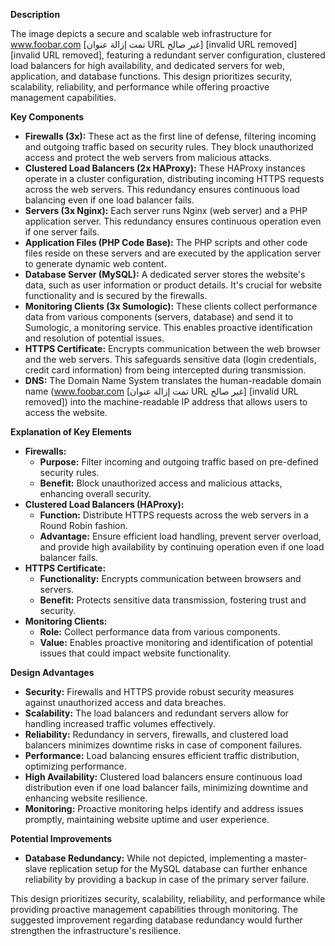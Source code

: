 
**Description**

The image depicts a secure and scalable web infrastructure for www.foobar.com [تمت إزالة عنوان URL غير صالح] [invalid URL removed] [invalid URL removed], featuring a redundant server configuration, clustered load balancers for high availability, and dedicated servers for web, application, and database functions. This design prioritizes security, scalability, reliability, and performance while offering proactive management capabilities.

**Key Components**

* **Firewalls (3x):** These act as the first line of defense, filtering incoming and outgoing traffic based on security rules. They block unauthorized access and protect the web servers from malicious attacks.
* **Clustered Load Balancers (2x HAProxy):** These HAProxy instances operate in a cluster configuration, distributing incoming HTTPS requests across the web servers. This redundancy ensures continuous load balancing even if one load balancer fails.
* **Servers (3x Nginx):** Each server runs Nginx (web server) and a PHP application server. This redundancy ensures continuous operation even if one server fails. 
* **Application Files (PHP Code Base):** The PHP scripts and other code files reside on these servers and are executed by the application server to generate dynamic web content.
* **Database Server (MySQL):** A dedicated server stores the website's data, such as user information or product details. It's crucial for website functionality and is secured by the firewalls.
* **Monitoring Clients (3x Sumologic):** These clients collect performance data from various components (servers, database) and send it to Sumologic, a monitoring service. This enables proactive identification and resolution of potential issues.
* **HTTPS Certificate:** Encrypts communication between the web browser and the web servers. This safeguards sensitive data (login credentials, credit card information) from being intercepted during transmission.
* **DNS:** The Domain Name System translates the human-readable domain name (www.foobar.com [تمت إزالة عنوان URL غير صالح] [invalid URL removed]) into the machine-readable IP address that allows users to access the website.

**Explanation of Key Elements**

* **Firewalls:**
    * **Purpose:** Filter incoming and outgoing traffic based on pre-defined security rules.
    * **Benefit:** Block unauthorized access and malicious attacks, enhancing overall security.
* **Clustered Load Balancers (HAProxy):**
    * **Function:** Distribute HTTPS requests across the web servers in a Round Robin fashion.
    * **Advantage:** Ensure efficient load handling, prevent server overload, and provide high availability by continuing operation even if one load balancer fails.
* **HTTPS Certificate:**
    * **Functionality:** Encrypts communication between browsers and servers. 
    * **Benefit:** Protects sensitive data transmission, fostering trust and security.
* **Monitoring Clients:**
    * **Role:** Collect performance data from various components.
    * **Value:** Enables proactive monitoring and identification of potential issues that could impact website functionality.

**Design Advantages**

* **Security:** Firewalls and HTTPS provide robust security measures against unauthorized access and data breaches.
* **Scalability:** The load balancers and redundant servers allow for handling increased traffic volumes effectively.
* **Reliability:** Redundancy in servers, firewalls, and clustered load balancers minimizes downtime risks in case of component failures.
* **Performance:** Load balancing ensures efficient traffic distribution, optimizing performance.
* **High Availability:** Clustered load balancers ensure continuous load distribution even if one load balancer fails, minimizing downtime and enhancing website resilience.
* **Monitoring:** Proactive monitoring helps identify and address issues promptly, maintaining website uptime and user experience.

**Potential Improvements**

* **Database Redundancy:** While not depicted, implementing a master-slave replication setup for the MySQL database can further enhance reliability by providing a backup in case of the primary server failure.

This design prioritizes security, scalability, reliability, and performance while providing proactive management capabilities through monitoring. The suggested improvement regarding database redundancy would further strengthen the infrastructure's resilience. 
